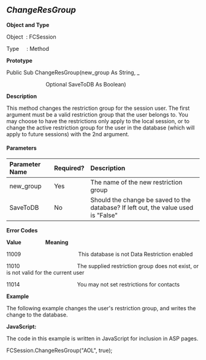 _ChangeResGroup_
----------------

**Object and Type**

Object  : FCSession

Type     : Method

**Prototype**

Public Sub ChangeResGroup(new_group As String, _

                          Optional SaveToDB As Boolean)

**Description**

This method changes the restriction group for the session user. The first argument must be a valid restriction group that the user belongs to. You may choose to have the restrictions only apply to the local session, or to change the active restriction group for the user in the database (which will apply to future sessions) with the 2nd argument.

#### Parameters

| Parameter Name | Required? | Description |
|:--- |:--- |:--- |
| new_group | Yes | The name of the new restriction group |
| SaveToDB | No | Should the change be saved to the database? If left out, the value used is "False" |

**Error Codes**

**Value**                **Meaning**

11009                                      This database is not Data Restriction enabled

11010                                      The supplied restriction group does not exist, or is not valid for the current user

11014                                      You may not set restrictions for contacts

**Example**

The following example changes the user's restriction group, and writes the change to the database.

**JavaScript:**

The code in this example is written in JavaScript for inclusion in ASP pages.

FCSession.ChangeResGroup("AOL", true);